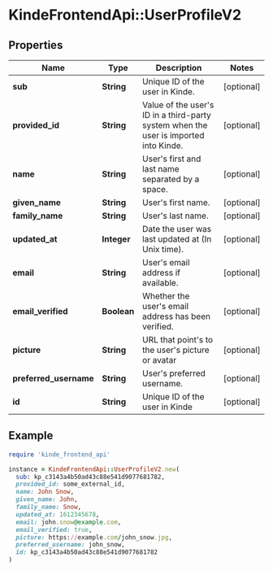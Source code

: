 # KindeFrontendApi::UserProfileV2

## Properties

| Name | Type | Description | Notes |
| ---- | ---- | ----------- | ----- |
| **sub** | **String** | Unique ID of the user in Kinde. | [optional] |
| **provided_id** | **String** | Value of the user&#39;s ID in a third-party system when the user is imported into Kinde. | [optional] |
| **name** | **String** | User&#39;s first and last name separated by a space. | [optional] |
| **given_name** | **String** | User&#39;s first name. | [optional] |
| **family_name** | **String** | User&#39;s last name. | [optional] |
| **updated_at** | **Integer** | Date the user was last updated at (In Unix time). | [optional] |
| **email** | **String** | User&#39;s email address if available. | [optional] |
| **email_verified** | **Boolean** | Whether the user&#39;s email address has been verified. | [optional] |
| **picture** | **String** | URL that point&#39;s to the user&#39;s picture or avatar | [optional] |
| **preferred_username** | **String** | User&#39;s preferred username. | [optional] |
| **id** | **String** | Unique ID of the user in Kinde | [optional] |

## Example

```ruby
require 'kinde_frontend_api'

instance = KindeFrontendApi::UserProfileV2.new(
  sub: kp_c3143a4b50ad43c88e541d9077681782,
  provided_id: some_external_id,
  name: John Snow,
  given_name: John,
  family_name: Snow,
  updated_at: 1612345678,
  email: john.snow@example.com,
  email_verified: true,
  picture: https://example.com/john_snow.jpg,
  preferred_username: john_snow,
  id: kp_c3143a4b50ad43c88e541d9077681782
)
```

